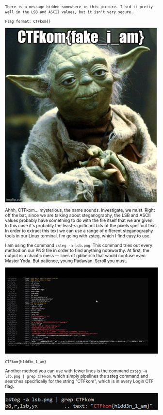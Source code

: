 `There is a message hidden somewhere in this picture. I hid it pretty well in the LSB and ASCII values, but it isn't very secure.`

`Flag format: CTFkom{}`


![alt text](./lsb.png)

Ahhh, CTFkom… mysterious, the name sounds. Investigate, we must.
Right off the bat, since we are talking about steganography, the LSB and ASCII values probably have something to do with the file itself that we are given. In this case it's probably the least-significant bits of the pixels spell out text. In order to extract this text we can use a range of different steganography tools in our Linux terminal. I'm going with zsteg, which I find easy to use.

I am using the command `zsteg -a lsb.png`. This command tries out every method on our PNG file in order to find anything noteworthy. At first, the output is a chaotic mess — lines of gibberish that would confuse even Master Yoda. But patience, young Padawan. Scroll you must.

![alt text](./answer2.gif)

`CTFkom{h1dd3n_1_am}`

Another method you can use with fewer lines is the command `zsteg -a lsb.png | grep CTFkom`, which simply pipelines the zsteg command and searches specifically for the string "CTFkom", which is in every Login CTF flag. 

![alt text](./answer.png)



